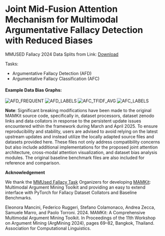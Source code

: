 # Joint Mid-Fusion Attention Mechanism for Multimodal Argumentative Fallacy Detection with Reduced Biases

MMUSED Fallacy 2024 Data Splits from Link: [Download](https://drive.google.com/drive/folders/1uY35jfiKZnsCAvJppCe7NMJnIssjWG2k?usp=sharing)


Tasks: 
- Argumentative Fallacy Detection (AFD)
- Argumentative Fallacy Classification (AFC)

#### Example Data Bias Graphs:
![AFD_FREQUENT](https://github.com/user-attachments/assets/7c1016cd-0690-4784-8bea-063ae7d6fbf2)
![AFD_LABELS](https://github.com/user-attachments/assets/4bab1fcb-e5bd-41bf-adda-4d4b87b4bb20)
![AFC_TFIDF_AVG](https://github.com/user-attachments/assets/ff2d8596-c7a5-4bdb-8d65-7c91d2589ae0)
![AFC_LABELS](https://github.com/user-attachments/assets/53ea292b-e8ce-483c-92f4-7dafb4ebc9e5)


**Note**: Significant breaking modifications have been made to the original MAMKit source code, specifically in, dataset processors, dataset zenodo links and data collators in response to the persistent update issues encountered within the framework during March and April 2025. To ensure reproducibility and stability, users are advised to avoid relying on the latest upstream updates and instead utilize the locally adapted source files and datasets provided here. These files not only address compatibility concerns but also include additional implementations for the proposed joint attention architecture, cross-modal attention visualization, and dataset bias analysis modules. The original baseline benchmark files are also included for reference and comparison.

**Acknowledgement**

We thank the [MMUsed Fallacy Task](https://nlp-unibo.github.io/mm-argfallacy/2025/) Organizers for developing [MAMKit](https://nlp-unibo.github.io/mamkit/): Multimodal Argument Mining Toolkit and providing an easy to extend interface with PyTorch for Fallacy Dataset Collators and Baseline Benchmarks.

Eleonora Mancini, Federico Ruggeri, Stefano Colamonaco, Andrea Zecca, Samuele Marro, and Paolo Torroni. 2024. MAMKit: A Comprehensive Multimodal Argument Mining Toolkit. In Proceedings of the 11th Workshop on Argument Mining (ArgMining 2024), pages 69–82, Bangkok, Thailand. Association for Computational Linguistics.
